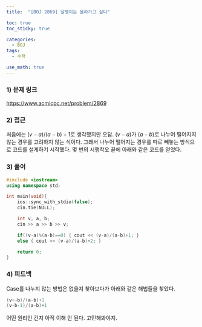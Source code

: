 ```yaml
---
title:  "[BOJ 2869] 달팽이는 올라가고 싶다"

toc: true
toc_sticky: true

categories:
  - BOJ
tags:
  - 수학

use_math: true
---
```


### 1) 문제 링크

<https://www.acmicpc.net/problem/2869>

### 2) 접근

처음에는 $(v-a)/(a-b)+1$로 생각했지만 오답. $(v-a)$가 $(a-b)$로 나누어 떨어지지 않는 경우를 고려하지 않는 식이다. 그래서 나누어 떨어지는 경우를 따로 빼놓는 방식으로 코드를 설계하기 시작했다. 몇 번의 시행착오 끝에 아래와 같은 코드를 얻었다.

### 3) 풀이

```cpp
#include <iostream>
using namespace std;

int main(void){
    ios::sync_with_stdio(false);
    cin.tie(NULL);

    int v, a, b;
    cin >> a >> b >> v;

    if((v-a)%(a-b)==0) { cout << (v-a)/(a-b)+1; }
    else { cout << (v-a)/(a-b)+2; }

    return 0;
}
```

### 4) 피드백

Case를 나누지 않는 방법은 없을지 찾아보다가 아래와 같은 해법들을 찾았다.

```cpp
(v+~b)/(a-b)+1
(v-b-1)/(a-b)+1
```

어떤 원리인 건지 아직 이해 안 된다. 고민해봐야지.
